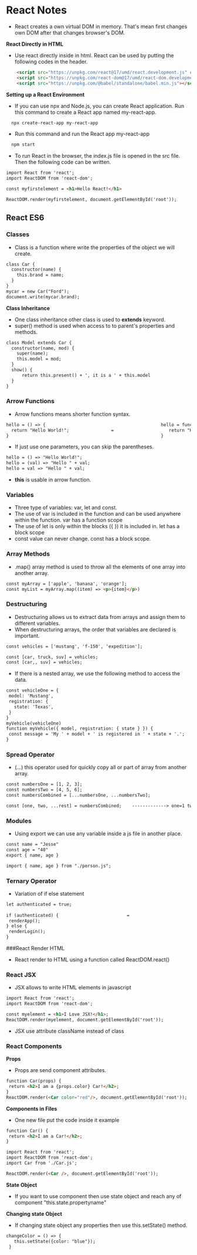 # React Notes

- React creates a own virtual DOM in memory. That's mean first changes own DOM after that changes browser's DOM.

__React Directly in HTML__

- Use react directly inside in html. React can be used by putting the following codes in the header.

```html
    <script src="https://unpkg.com/react@17/umd/react.development.js" crossorigin></script>
    <script src="https://unpkg.com/react-dom@17/umd/react-dom.development.js" crossorigin></script>
    <script src="https://unpkg.com/@babel/standalone/babel.min.js"></script>
```

__Setting up a React Environment__

- If you can use npx and Node.js, you can create React application. Run this command to create a React app named my-react-app. 

```html
  npx create-react-app my-react-app
```

- Run this command and run the React app my-react-app

```html
  npm start
```
- To run React in the browser, the index.js file is opened in the src file. Then the following code can be written.
```html
import React from 'react';
import ReactDOM from 'react-dom';

const myfirstelement = <h1>Hello React!</h1>

ReactDOM.render(myfirstelement, document.getElementById('root'));
```

## React ES6

### Classes
- Class is a function where write the properties of the object we will create.
```html
class Car {
  constructor(name) {
    this.brand = name;
  }
}
mycar = new Car("Ford");
document.write(mycar.brand);
```
__Class Inheritance__
- One class inheritance other class is used to <b>extends</b> keyword.
- super() method is used when access to to parent's properties and methods.
```html
class Model extends Car {
  constructor(name, mod) {
    super(name);
    this.model = mod;
  }  
  show() {
      return this.present() + ', it is a ' + this.model
  }
}
```

### Arrow Functions
- Arrow functions means shorter function syntax.
```html
hello = () => {                                            hello = function() {    
  return "Hello World!";                =                     return "Hello World!";               
}                                                          }
```
- If just use one parameters, you can skip the parentheses.
 ```html
hello = () => "Hello World!";
hello = (val) => "Hello " + val;
hello = val => "Hello " + val;
```
- <b>this</b> is usable in arrow function.  

### Variables

- Three type of variables: var, let and const.
- The use of var is included in the function and can be used anywhere within the function. var has a function scope
- The use of let is only within the blocks ({ }) it is included in. let has a block scope
- const value can never change. const has a block scope.

### Array Methods

- .map() array method is used to throw all the elements of one array into another array. 
 ```html
const myArray = ['apple', 'banana', 'orange'];
const myList = myArray.map((item) => <p>{item}</p>)
```

### Destructuring
- Destructuring allows us to extract data from arrays and assign them to different variables.
- When destructuring arrays, the order that variables are declared is important.
 ```html
const vehicles = ['mustang', 'f-150', 'expedition'];

const [car, truck, suv] = vehicles;
const [car,, suv] = vehicles;
```
- If there is a nested array, we use the following method to access the data.
 ```html
const vehicleOne = {
  model: 'Mustang',
  registration: {
    state: 'Texas',
  }
}
myVehicle(vehicleOne)
function myVehicle({ model, registration: { state } }) {
  const message = 'My ' + model + ' is registered in ' + state + '.';
}
```
### Spread Operator
- (...) this operator used for quickly copy all or part of array from another array.
 ```html
const numbersOne = [1, 2, 3];
const numbersTwo = [4, 5, 6];
const numbersCombined = [...numbersOne, ...numbersTwo];

const [one, two, ...rest] = numbersCombined;    -------------> one=1 two=2 rest={3,4,5,6}
```
### Modules
- Using export we can use any variable inside a js file in another place.
 ```html
const name = "Jesse"
const age = "40"
export { name, age }

import { name, age } from "./person.js";
```
### Ternary Operator
- Variation of if else statement
 ```html
let authenticated = true;                                                let authenticated = true; 
                    
if (authenticated) {                          =                          authenticated ? renderApp() : renderLogin();
  renderApp();                  
} else {               
  renderLogin();
}
```
###React Render HTML
- React render to HTML using a function called ReactDOM.react()

### React JSX

- JSX allows to write HTML elements in javascript
 ```html
import React from 'react';
import ReactDOM from 'react-dom';

const myelement = <h1>I Love JSX!</h1>;
ReactDOM.render(myelement, document.getElementById('root'));
```
- JSX use attribute className instead of class

### React Components

__Props__
- Props are send component attributes.
 ```html
function Car(props) {
  return <h2>I am a {props.color} Car!</h2>;
}
ReactDOM.render(<Car color="red"/>, document.getElementById('root'));
```
__Components in Files__
- One new file put the code inside it example
 ```html
function Car() {
  return <h2>I am a Car!</h2>;
}

import React from 'react';
import ReactDOM from 'react-dom';
import Car from './Car.js';

ReactDOM.render(<Car />, document.getElementById('root'));
```
__State Object__

- If you want to use component then use state object and reach any of component "this.state.propertyname"

__Changing state Object__
- If changing state object any properties then use this.setState() method.
 ```html
changeColor = () => {
    this.setState({color: "blue"});
  }
```









   



























